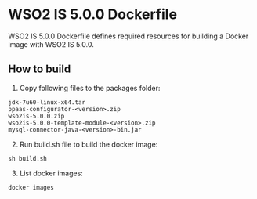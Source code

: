 # WSO2 IS 5.0.0 Dockerfile

WSO2 IS 5.0.0 Dockerfile defines required resources for building a Docker image with WSO2 IS 5.0.0.

## How to build

1. Copy following files to the packages folder:
```
jdk-7u60-linux-x64.tar
ppaas-configurator-<version>.zip
wso2is-5.0.0.zip
wso2is-5.0.0-template-module-<version>.zip
mysql-connector-java-<version>-bin.jar
```

2. Run build.sh file to build the docker image:
```
sh build.sh
```

3. List docker images:
```
docker images
```